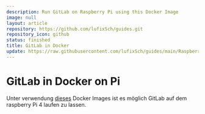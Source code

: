 ```yaml
---
description: Run GitLab on Raspberry Pi using this Docker Image
image: null
layout: article
repository: https://github.com/lufixSch/guides.git
repository_icon: github
status: finished
title: GitLab in Docker
update: https://raw.githubusercontent.com/lufixSch/guides/main/Raspberry%20Pi/GitLab%20in%20Docker%20on%20Pi.md
---
```


# GitLab in Docker on Pi

Unter verwendung [dieses](https://hub.docker.com/r/ravermeister/gitlab/) Docker Images ist es möglich GitLab auf dem raspberry Pi 4 laufen zu lassen.